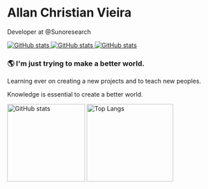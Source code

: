 # Allan Christian Vieira
Developer at @Sunoresearch </br>

<a href="https://www.linkedin.com/in/allancnfx/" target="_blank">
  <img src="https://img.shields.io/badge/LinkedIn-0077B5?style=for-the-badge&logo=linkedin&logoColor=white" alt="GitHub stats">
</a>
<a href="https://www.instagram.com/allancnfx/" target="_blank">
  <img src="https://img.shields.io/badge/Instagram-E4405F?style=for-the-badge&logo=instagram&logoColor=white" alt="GitHub stats">
</a>
<a href="mailto:allancnfx.vieira@gmail.com" target="_blank">
  <img src="https://img.shields.io/badge/Gmail-D14836?style=for-the-badge&logo=gmail&logoColor=white" alt="GitHub stats">
</a>

</br>
 
### :earth_americas: I'm just trying to make a better world. </br>

Learning ever on creating a new projects and to teach new peoples. <br>

Knowledge is essential to create a better world.
 
<div>
  <a target="_blank">
    <img height="180em" src="https://github-readme-stats.vercel.app/api?username=allanvieiracnfx&show_icons=true&theme=dracula" alt="GitHub stats">
  </a>
  <a target="_blank">
    <img height="180em" width="200em" src="https://github-readme-stats.vercel.app/api/top-langs/?username=allanvieiracnfx&theme=dracula&)" alt="Top Langs" style="max-width: 100%;">
  </a>
</div>





